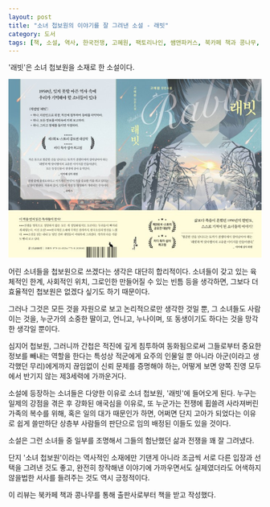 ```yaml
---
layout: post
title: "소녀 첩보원의 이야기를 잘 그려낸 소설 - 래빗"
category: 도서
tags: [책, 소설, 역사, 한국전쟁, 고혜원, 팩토리나인, 쌤앤파커스, 북카페 책과 콩나무, 서평]
---
```


'래빗'은
소녀 첩보원을 소재로 한 소설이다.

![표지](/images/book/rabbit-book-h480.jpg)

어린 소녀들을 첩보원으로 쓰겠다는 생각은 대단히 합리적이다.
소녀들이 갖고 있는 육체적인 한계, 사회적인 위치, 그로인한 만들어질 수 있는 빈틈 등을 생각하면,
그보다 더 효율적인 첩보원은 없겠다 싶기도 하기 때문이다.

그러나 그것은 모든 것을 자원으로 보고 논리적으로만 생각한 것일 뿐,
그 소녀들도 사람이는 것을,
누군가의 소중한 딸이고, 언니고, 누나이며, 또 동생이기도 하다는 것을 망각한 생각일 뿐이다.

심지어 첩보원, 그러니까 간첩은 적진에 깊게 침투하여 동화됨으로써 그들로부터 중요한 정보를 빼내는 역할을 한다는 특성상
적군에게 요주의 인물일 뿐 아니라
아군(이라고 생각했던 무리)에게까지 끊임없이 신뢰 문제를 증명해야 하는,
어떻게 보면 양쪽 진영 모두에서 반기지 않는 제3세력에 가까운거다.

소설에 등장하는 소녀들은 다양한 이유로 소녀 첩보원, '래빗'에 들어오게 된다.
누구는 일제의 강점을 겪은 후 강화된 애국심을 이유로,
또 누군가는 전쟁에 휩쓸려 사라져버린 가족의 복수를 위해,
혹은 일의 대가 때문인가 하면,
어쩌면 단지 고아가 되었다는 이유로 쉽게 쓸만하단 상층부 사람들의 판단으로 임의 배정된 이들도 있을 것이다.

소설은 그런 소녀들 중 일부를 조명해서
그들의 험난했던 삶과 전쟁을 꽤 잘 그려냈다.

단지 '소녀 첩보원'이라는 역사적인 소재에만 기댄게 아니라
조금씩 서로 다른 입장과 선택을 그려낸 것도 좋고,
완전히 창작해낸 이야기에 가까우면서도
실제였더라도 어색하지 않을법한 서사를 들려주는 것도 역시 긍정적이다.



<div class="im im-info">
이 리뷰는 북카페 책과 콩나무를 통해 출판사로부터 책을 받고 작성했다.
</div>

